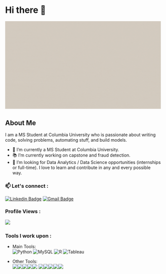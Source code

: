 # Hi there 👋

![Name](https://github.com/Edwi-na/Edwi-na/blob/main/intro.gif)


## About Me
I am a MS Student at Columbia University who is passionate about writing code, solving problems, automating stuff, and build models. 
- 🔭 I’m currently a MS Student at Columbia University.
- 📚 I’m currently working on capstone and fraud detection.
- 👯 I’m looking for Data Analytics / Data Science opportunities (internships or full-time). I love to learn and contribute in any and every possible way.


### 📫 Let's connect :
[![Linkedin Badge](https://img.shields.io/badge/LinkedIn-0077B5?style=flat-square&logo=appveyor&logo=linkedin&logoColor=white)](https://www.linkedin.com/in/xiumingli/) 
[![Gmail Badge](https://img.shields.io/badge/Gmail-D14836?style=flat-square&logo=appveyor&logo=gmail&logoColor=white)](mailto:mgorasiya1974@gmail.com)


### Profile Views :<br> 
<img src="https://profile-counter.glitch.me/Edwi-na/count.svg" />


### Tools I work upon : 
  * Main  Tools:<br> 
![Python](https://img.shields.io/badge/Python-3776AB?style=flat-square&logo=appveyor&logoColor=white)
![MySQL](https://img.shields.io/badge/MySQL-005C84?style=flat-square&logo=appveyor&logoColor=white)
![R](https://img.shields.io/badge/R-276DC3?style=flat-square&logo=appveyor&logoColor=white)
![Tableau](https://img.shields.io/badge/Tableau-E97627?style=flat-square&logo=appveyor&logoColor=white)

  * Other Tools:<br> 
<img src="https://img.shields.io/badge/PostgreSQL-316192?style=flat-square&logo=appveyor&logo=postgresql&logoColor=white"><img src="https://img.shields.io/badge/MongoDB-4EA94B?style=flat-square&logo=appveyor&logo=mongodb&logoColor=white"><img src="https://img.shields.io/badge/Java-ED8B00?style=flat-square&logo=appveyor&logo=openjdk&logoColor=white"><img src="https://img.shields.io/badge/Eclipse-2C2255?style=flat-square&logo=appveyor&logo=eclipse&logoColor=white"><img src="https://img.shields.io/badge/docker-%230db7ed.svg?style=flat-square&logo=appveyor&logo=docker&logoColor=white"> 
<img src="https://img.shields.io/badge/Google%20Sheets-34A853?style=flat-square&logo=appveyor&logo=google-sheets&logoColor=white"><img src="https://img.shields.io/badge/Microsoft_Excel-217346?style=flat-square&logo=appveyor&logo=microsoft-excel&logoColor=white"><img src="https://img.shields.io/badge/Microsoft_Office-D83B01?style=flat-square&logo=appveyor&logo=microsoft-office&logoColor=white"><img src="https://img.shields.io/badge/Microsoft_PowerPoint-B7472A?style=flat-square&logo=appveyor&logo=microsoft-powerpoint&logoColor=white"><img src="https://img.shields.io/badge/Microsoft_Word-2B579A?style=flat-square&logo=appveyor&logo=microsoft-word&logoColor=white">





